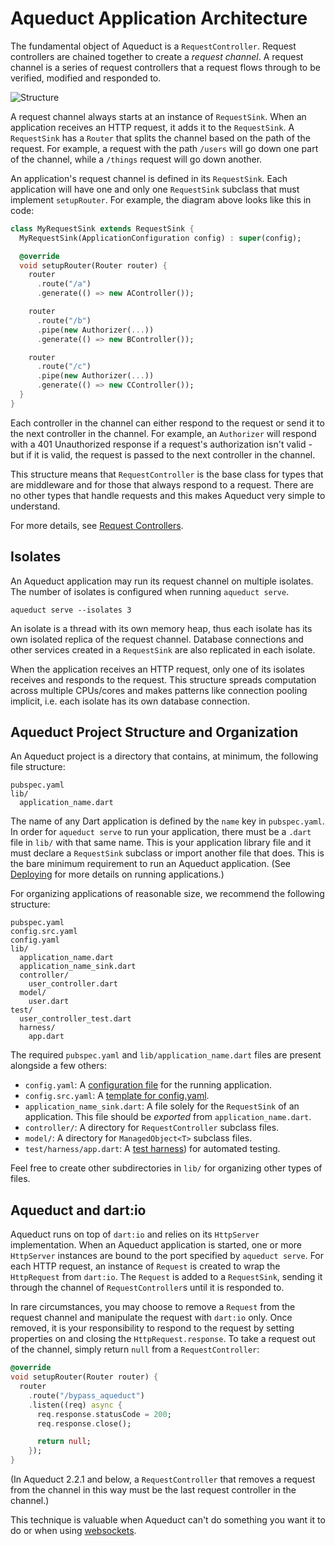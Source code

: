 # Aqueduct Application Architecture

The fundamental object of Aqueduct is a `RequestController`. Request controllers are chained together to create a *request channel*. A request channel is a series of request controllers that a request flows through to be verified, modified and responded to.

![Structure](../img/structure.png)

A request channel always starts at an instance of `RequestSink`. When an application receives an HTTP request, it adds it to the `RequestSink`. A `RequestSink` has a `Router` that splits the channel based on the path of the request. For example, a request with the path `/users` will go down one part of the channel, while a `/things` request will go down another.

An application's request channel is defined in its `RequestSink`. Each application will have one and only one `RequestSink` subclass that must implement `setupRouter`. For example, the diagram above looks like this in code:

```dart
class MyRequestSink extends RequestSink {
  MyRequestSink(ApplicationConfiguration config) : super(config);

  @override
  void setupRouter(Router router) {
    router
      .route("/a")
      .generate(() => new AController());

    router
      .route("/b")
      .pipe(new Authorizer(...))
      .generate(() => new BController());

    router
      .route("/c")
      .pipe(new Authorizer(...))
      .generate(() => new CController());      
  }
}
```

Each controller in the channel can either respond to the request or send it to the next controller in the channel. For example, an `Authorizer` will respond with a 401 Unauthorized response if a request's authorization isn't valid - but if it is valid, the request is passed to the next controller in the channel.

This structure means that `RequestController` is the base class for types that are middleware and for those that always respond to a request. There are no other types that handle requests and this makes Aqueduct very simple to understand.

For more details, see [Request Controllers](request_controller.md).

## Isolates

An Aqueduct application may run its request channel on multiple isolates. The number of isolates is configured when running `aqueduct serve`.

```
aqueduct serve --isolates 3
```

An isolate is a thread with its own memory heap, thus each isolate has its own isolated replica of the request channel. Database connections and other services created in a `RequestSink` are also replicated in each isolate.

When the application receives an HTTP request, only one of its isolates receives and responds to the request. This structure spreads computation across multiple CPUs/cores and makes patterns like connection pooling implicit, i.e. each isolate has its own database connection.

## Aqueduct Project Structure and Organization

An Aqueduct project is a directory that contains, at minimum, the following file structure:

```
pubspec.yaml
lib/
  application_name.dart
```

The name of any Dart application is defined by the `name` key in `pubspec.yaml`. In order for `aqueduct serve` to run your application, there must be a `.dart` file in `lib/` with that same name. This is your application library file and it must declare a `RequestSink` subclass or import another file that does. This is the bare minimum requirement to run an Aqueduct application. (See [Deploying](../deploy/overview.md) for more details on running applications.)

For organizing applications of reasonable size, we recommend the following structure:

```
pubspec.yaml
config.src.yaml
config.yaml
lib/
  application_name.dart
  application_name_sink.dart  
  controller/
    user_controller.dart
  model/
    user.dart
test/
  user_controller_test.dart
  harness/
    app.dart
```

The required `pubspec.yaml` and `lib/application_name.dart` files are present alongside a few others:

- `config.yaml`: A [configuration file](configure.md) for the running application.
- `config.src.yaml`: A [template for config.yaml](configure.md).
- `application_name_sink.dart`: A file solely for the `RequestSink` of an application. This file should be *exported* from `application_name.dart`.
- `controller/`: A directory for `RequestController` subclass files.
- `model/`: A directory for `ManagedObject<T>` subclass files.
- `test/harness/app.dart`: A [test harness](../testing/tests.md)) for automated testing.

Feel free to create other subdirectories in `lib/` for organizing other types of files.

## Aqueduct and dart:io

Aqueduct runs on top of `dart:io` and relies on its `HttpServer` implementation. When an Aqueduct application is started, one or more `HttpServer` instances are bound to the port specified by `aqueduct serve`. For each HTTP request, an instance of `Request` is created to wrap the `HttpRequest` from `dart:io`. The `Request` is added to a `RequestSink`, sending it through the channel of `RequestController`s until it is responded to.

In rare circumstances, you may choose to remove a `Request` from the request channel and manipulate the request with `dart:io` only. Once removed, it is your responsibility to respond to the request by setting properties on and closing the `HttpRequest.response`. To take a request out of the channel, simply return `null` from a `RequestController`:

```dart
@override
void setupRouter(Router router) {
  router
    .route("/bypass_aqueduct")
    .listen((req) async {
      req.response.statusCode = 200;
      req.response.close();

      return null;
    });
}
```

(In Aqueduct 2.2.1 and below, a `RequestController` that removes a request from the channel in this way must be the last request controller in the channel.)

This technique is valuable when Aqueduct can't do something you want it to do or when using [websockets](websockets.md).
